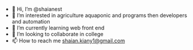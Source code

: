 - 👋 Hi, I’m @shaianest
- 👀 I’m interested in agriculture aquaponic and programs then developers and automation
- 🌱 I’m currently learning web front end
- 💞️ I’m looking to collaborate in college
- 📫 How to reach me shaian.kiany1@gmail.com

<!---
shaianest/shaianest is a ✨ special ✨ repository because its `README.md` (this file) appears on your GitHub profile.
You can click the Preview link to take a look at your changes.
--->
